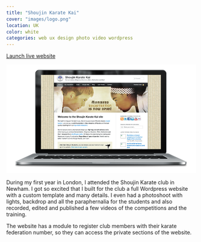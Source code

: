 ```yaml
---
title: "Shoujin Karate Kai"
cover: "images/logo.png"
location: UK
color: white
categories: web ux design photo video wordpress
---
```


<p class="align-center">
<a class="btn" href="http://shoujin.co.uk" target="_blank">Launch live website</a>
</p>

![](./images/1.jpg)

During my first year in London, I attended the Shoujin Karate club in Newham. I got so excited that I built for the club a full Wordpress website with a custom template and many details. I even had a photoshoot with lights, backdrop and all the paraphernalia for the students and also recorded, edited and published a few videos of the competitions and the training.

The website has a module to register club members with their karate federation number, so they can access the private sections of the website.
